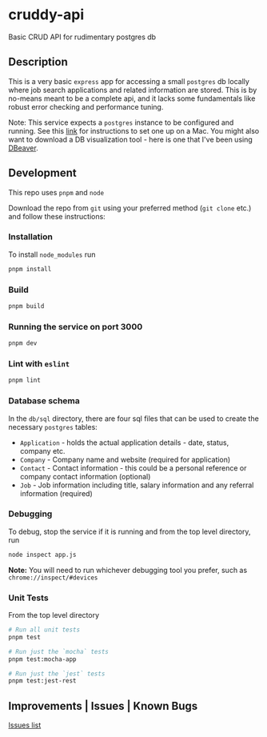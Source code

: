 # cruddy-api
Basic CRUD API for rudimentary postgres db

## Description
This is a very basic `express` app for accessing a small `postgres` db locally where job search
applications and related information are stored. This is by no-means meant to
be a complete api, and it lacks some fundamentals like robust error checking and performance tuning.

Note: This service expects a `postgres` instance to be configured and running. See this [link](https://www.atlassian.com/data/sql/how-to-start-a-postgresql-server-on-mac-os-x) for instructions to set one up on a Mac. You might also want to download a DB visualization tool - here is one that I've been using [DBeaver](https://dbeaver.io/download/).

## Development
This repo uses `pnpm` and `node`

Download the repo from `git` using your preferred method (`git clone` etc.) and follow these instructions:

### Installation
To install `node_modules` run
```bash
pnpm install
```

### Build
```bash
pnpm build
```

### Running the service on port 3000
```bash
pnpm dev
```

### Lint with  `eslint`
```bash
pnpm lint
```

### Database schema
In the `db/sql` directory, there are four sql files that can be used to create the necessary `postgres` tables:

- `Application` - holds the actual application details - date, status, company etc.
- `Company` - Company name and website (required for application)
- `Contact` - Contact information - this could be a personal reference or company contact information (optional)
- `Job` - Job information including title, salary information and any referral information (required)

### Debugging
To debug, stop the service if it is running and from the top level directory, run
```bash
node inspect app.js
```

**Note:** You will need to run whichever debugging tool you prefer, such as `chrome://inspect/#devices`

### Unit Tests
From the top level directory
```bash
# Run all unit tests
pnpm test
```
```bash
# Run just the `mocha` tests
pnpm test:mocha-app
```
```bash
# Run just the `jest` tests
pnpm test:jest-rest
```

## Improvements | Issues | Known Bugs
[Issues list](https://github.com/lsi1verthorn/cruddy-api/issues)
